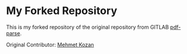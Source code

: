 # My Forked Repository

This is my forked repository of the original repository from GITLAB
[pdf-parse](https://gitlab.com/autokent/pdf-parse).

Original Contributor:
[Mehmet Kozan](https://github.com/mehmet-kozan)
